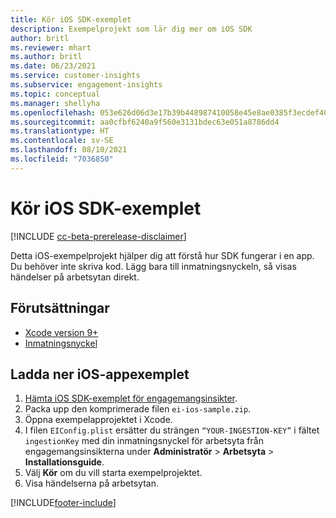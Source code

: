 ```yaml
---
title: Kör iOS SDK-exemplet
description: Exempelprojekt som lär dig mer om iOS SDK
author: britl
ms.reviewer: mhart
ms.author: britl
ms.date: 06/23/2021
ms.service: customer-insights
ms.subservice: engagement-insights
ms.topic: conceptual
ms.manager: shellyha
ms.openlocfilehash: 053e626d06d3e17b39b448987410058e45e8ae0385f3ecdef40314cb46ae4bf4
ms.sourcegitcommit: aa0cfbf6240a9f560e3131bdec63e051a8786dd4
ms.translationtype: HT
ms.contentlocale: sv-SE
ms.lasthandoff: 08/10/2021
ms.locfileid: "7036850"
---
```

# <a name="run-the-ios-sdk-sample"></a>Kör iOS SDK-exemplet

[!INCLUDE [cc-beta-prerelease-disclaimer](includes/cc-beta-prerelease-disclaimer.md)]

Detta iOS-exempelprojekt hjälper dig att förstå hur SDK fungerar i en app. Du behöver inte skriva kod. Lägg bara till inmatningsnyckeln, så visas händelser på arbetsytan direkt.

## <a name="prerequisites"></a>Förutsättningar

- [Xcode version 9+](https://developer.apple.com/xcode/downloads/)
- [Inmatningsnyckel](get-started-ios.md)

## <a name="download-the-ios-sdk-sample"></a>Ladda ner iOS-appexemplet

1. [Hämta iOS SDK-exemplet för engagemangsinsikter](https://download.pi.dynamics.com/sdk/EI-SDKs/ei-ios-sample.zip).
1. Packa upp den komprimerade filen `ei-ios-sample.zip`.
1. Öppna exempelapprojektet i Xcode.
1. I filen `EIConfig.plist` ersätter du strängen `“YOUR-INGESTION-KEY”` i fältet `ingestionKey` med din inmatningsnyckel för arbetsyta från engagemangsinsikterna under **Administratör** > **Arbetsyta** > **Installationsguide**.
1. Välj **Kör** om du vill starta exempelprojektet.
1. Visa händelserna på arbetsytan.

[!INCLUDE[footer-include](../includes/footer-banner.md)]
